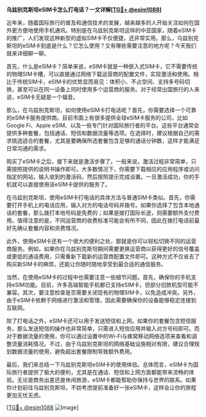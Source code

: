 **乌兹别克斯坦eSIM卡怎么打电话？一文详解[[TG💪+ @esim1088](https://t.me/s/esim1088)]**

近年来，随着国际旅行的普及和通信技术的发展，越来越多的人开始关注如何在国外更方便地使用手机通讯。特别是在乌兹别克斯坦这样的中亚国家，随着eSIM卡的推广，人们发现这种新型的虚拟SIM卡不仅便捷，还非常实用。那么，乌兹别克斯坦的eSIM卡到底是什么？它怎么使用？又有哪些需要注意的地方呢？今天我们就来详细聊一聊。

首先，什么是eSIM卡？简单来说，eSIM卡就是一种嵌入式SIM卡，它不需要传统的物理SIM卡槽，可以直接通过网络下载运营商的配置文件，实现激活和使用。相比于传统SIM卡，eSIM卡的优势显而易见：体积小、不占空间、支持多号码切换，甚至可以在同一设备上同时使用多个运营商的服务。对于经常出国旅行的人来说，eSIM卡无疑是一个福音。

那么，在乌兹别克斯坦，如何使用eSIM卡打电话呢？首先，你需要选择一个可靠的eSIM卡服务提供商。目前市面上有很多提供全球eSIM卡服务的公司，比如Google Fi、Apple eSIM、以及一些专门针对国际旅行者的平台。这些平台通常会提供多种套餐，包括通话、短信和数据流量等选项。在选择时，建议根据自己的需求挑选适合的套餐，尤其是要确保所选套餐包含足够的通话分钟数，这样才能满足日常沟通的需求。

购买了eSIM卡之后，接下来就是激活步骤了。一般来说，激活过程非常简单，只需按照提供的说明书操作即可。大多数情况下，你需要下载相应的应用程序或访问指定的网站，输入收到的激活码，然后按照提示完成设置。一旦激活成功，你的手机就可以直接使用该eSIM卡提供的服务了。

在乌兹别克斯坦，使用eSIM卡打电话的具体方法与普通SIM卡类似。首先，你需要打开手机上的电话应用，输入对方的电话号码并拨号。如果你选择了包含本地通话的套餐，那么拨打本地号码是免费的；如果是拨打国际长途，则需要额外支付费用。值得注意的是，不同运营商的收费标准可能会有所不同，因此在拨打电话前最好先确认套餐内容和资费情况。

此外，使用eSIM卡还有一个很大的便利之处，那就是你可以轻松切换不同的运营商服务。例如，如果你在乌兹别克斯坦期间需要更换运营商以获得更好的信号覆盖或更低的通话费用，只需重新下载新的运营商配置文件即可。这种方式不仅省去了购买新SIM卡的麻烦，还能让你随时随地享受到最合适的通信服务。

当然，在使用eSIM卡的过程中也需要注意一些细节问题。首先，确保你的手机支持eSIM功能。目前，许多高端智能手机都已支持eSIM卡，但部分旧款机型可能不兼容。其次，要注意检查是否需要关闭现有的物理SIM卡，以免造成冲突。另外，由于eSIM卡依赖于网络进行激活和管理，因此需要确保你的设备能够稳定连接到互联网。

除了打电话之外，eSIM卡还可以用于发送短信和上网。如果你的套餐包含短信服务，那么发送短信的操作也非常简单，只需进入短信应用并输入对方号码即可。而对于数据流量的使用，你可以通过设置中的Wi-Fi与蜂窝移动网络选项来查看和调整流量消耗情况。不过，由于乌兹别克斯坦的网络基础设施相对有限，建议合理规划数据流量的使用，避免超出套餐限制导致额外费用。

最后，我们来总结一下乌兹别克斯坦eSIM卡的使用体验。总体而言，eSIM卡为国际旅行者提供了极大的便利，尤其是在通话、短信和上网方面都能带来流畅的体验。无论是商务出差还是休闲旅游，eSIM卡都能帮助你保持与世界的联系。如果你计划前往乌兹别克斯坦，不妨考虑提前准备好一张eSIM卡，这样会让你的旅程更加无忧无虑。

[[TG💪+ @esim1088](https://t.me/s/esim1088) ![Image](https://i.postimg.cc/4NQfJmqS/Snipaste-2025-05-13-00-14-12.png)]
